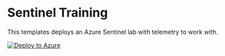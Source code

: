 # Sentinel Training

This templates deploys an Azure Sentinel lab with telemetry to work with. 

[![Deploy to Azure](https://aka.ms/deploytoazurebutton)](https://portal.azure.com/#create/Microsoft.Template/uri/https%3A%2F%2Fraw.githubusercontent.com%2Fjaviersoriano%2Fsentinel-training%2Fmain%2FArtifacts%2Fazuredeploy.json)
